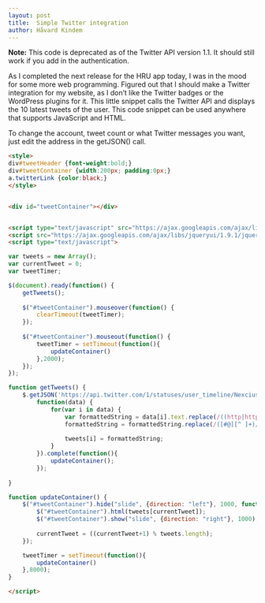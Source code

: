 ```yaml
---
layout: post
title:  Simple Twitter integration
author: Håvard Kindem
---
```

**Note:** This code is deprecated as of the Twitter API version 1.1. It should still work if you add in the authentication.

As I completed the next release for the HRU app today, I was in the mood for some more web programming. Figured out that I should make a Twitter integration for my website, as I don’t like the Twitter badges or the WordPress plugins for it. This little snippet calls the Twitter API and displays the 10 latest tweets of the user. This code snippet can be used anywhere that supports JavaScript and HTML.
<!--more-->

To change the account, tweet count or what Twitter messages you want, just edit the address in the getJSON() call.

```html
<style>
div#tweetHeader {font-weight:bold;}
div#tweetContainer {width:200px; padding:0px;}
a.twitterLink {color:black;}
</style>


<div id="tweetContainer"></div>


<script type="text/javascript" src="https://ajax.googleapis.com/ajax/libs/jquery/1.8.2/jquery.min.js"></script>
<script src="https://ajax.googleapis.com/ajax/libs/jqueryui/1.9.1/jquery-ui.min.js"></script>
<script type="text/javascript">

var tweets = new Array();
var currentTweet = 0;
var tweetTimer;

$(document).ready(function() {
    getTweets();
    
    $("#tweetContainer").mouseover(function() {
        clearTimeout(tweetTimer);
    });
    
    $("#tweetContainer").mouseout(function() {
        tweetTimer = setTimeout(function(){
            updateContainer()
        },2000);
    });
});

function getTweets() {
    $.getJSON('https://api.twitter.com/1/statuses/user_timeline/Nexcius.json?count=10&trim_user=true&callback=?', 
        function(data) {
            for(var i in data) {
                var formattedString = data[i].text.replace(/((http|https):\/\/[^ ]+)/g, '<a class="twitterLink" href="$1">$1</a>');
                formattedString = formattedString.replace(/([#@][^ ]+)/g, '<a class="twitterLink" href="https://twitter.com/$1">$1</a>');
                
                tweets[i] = formattedString;
            }
        }).complete(function(){
            updateContainer();
        });
    
}

function updateContainer() {
    $("#tweetContainer").hide("slide", {direction: "left"}, 1000, function() {
        $("#tweetContainer").html(tweets[currentTweet]);
        $("#tweetContainer").show("slide", {direction: "right"}, 1000);
        
        currentTweet = ((currentTweet+1) % tweets.length);
    }); 

    tweetTimer = setTimeout(function(){
        updateContainer()
    },8000);
}

</script>
```